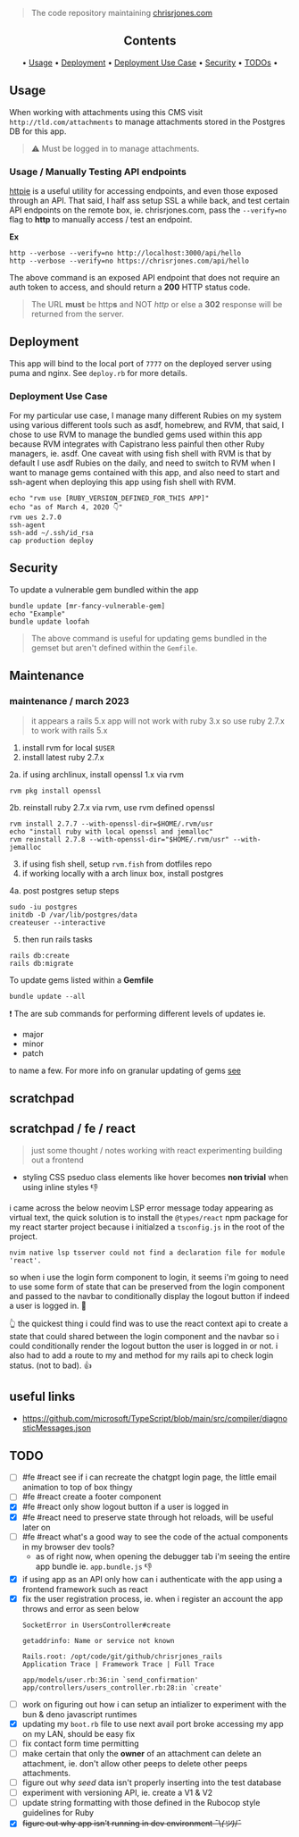 > The code repository maintaining [chrisrjones.com](http://www.chrisrjones.com)

<div align="center">

## Contents

<a name="contents"></a>

• [Usage](#usage) • [Deployment](#deployment) • [Deployment Use Case](#deployment-use-case) • [Security](#security) • [TODOs](#todos) •

</div>

## Usage

<a name="usage"></a>

When working with attachments using this CMS visit `http://tld.com/attachments` to manage attachments stored in the Postgres DB for this app.

> ⚠️ Must be logged in to manage attachments.


### Usage / Manually Testing API endpoints

<a id="usage-testing-api-endpoints"></a>

[httpie](https://httpie.org) is a useful utility for accessing endpoints, and even those exposed through an API.  That said, I half ass setup SSL a while back, and test certain API endpoints on the remote box, ie. chrisrjones.com, pass the `--verify=no` flag to **http** to manually access / test an endpoint.

<strong>Ex</strong>

```shell
http --verbose --verify=no http://localhost:3000/api/hello
http --verbose --verify=no https://chrisrjones.com/api/hello
```

The above command is an exposed API endpoint that does not require an auth token to access, and should return a **200** HTTP status code.

> The URL **must** be http**s** and NOT _http_ or else a **302** response will be returned from the server.

## Deployment

<a id="deployment"></a>

This app will bind to the local port of `7777` on the deployed server using puma and nginx.  See `deploy.rb` for more details.

### Deployment Use Case

<a id="deployment-use-case"></a>

For my particular use case, I manage many different Rubies on my system using various different tools such as asdf, homebrew, and RVM, that said, I chose to use RVM to manage the bundled gems used within this app because RVM integrates with Capistrano less painful then other Ruby managers, ie. asdf.  One caveat with using fish shell with RVM is that by default I use asdf Rubies on the daily, and need to switch to RVM when I want to manage gems contained with this app, and also need to start and ssh-agent when deploying this app using fish shell with RVM.

```shell
echo "rvm use [RUBY_VERSION_DEFINED_FOR_THIS APP]"
echo "as of March 4, 2020 👇"
rvm ues 2.7.0
ssh-agent
ssh-add ~/.ssh/id_rsa
cap production deploy
```

## Security

<a id="security"></a>

To update a vulnerable gem bundled within the app

```shell
bundle update [mr-fancy-vulnerable-gem]
echo "Example"
bundle update loofah
```

> The above command is useful for updating gems bundled in the gemset but aren't defined within the `Gemfile`.

## Maintenance

<a id="maintenance"></a>

### maintenance / march 2023

> it appears a rails 5.x app will not work with ruby 3.x so use ruby 2.7.x to work with rails 5.x

1. install rvm for local `$USER`
2. install latest ruby 2.7.x

  2a. if using archlinux, install openssl 1.x via rvm

  ```shell
  rvm pkg install openssl
  ```

  2b. reinstall ruby 2.7.x via rvm, use rvm defined openssl

  ```
  rvm install 2.7.7 --with-openssl-dir=$HOME/.rvm/usr
  echo "install ruby with local openssl and jemalloc"
  rvm reinstall 2.7.8 --with-openssl-dir="$HOME/.rvm/usr" --with-jemalloc
  ```

3. if using fish shell, setup `rvm.fish` from dotfiles repo
4. if working locally with a arch linux box, install postgres

  4a. post postgres setup steps

  ```
  sudo -iu postgres
  initdb -D /var/lib/postgres/data
  createuser --interactive
  ```

5. then run rails tasks

  ```
  rails db:create
  rails db:migrate
  ```

To update gems listed within a **Gemfile**

```shell
bundle update --all
```

❗️ The are sub commands for performing different levels of updates ie.

- major
- minor
- patch

to name a few.  For more info on granular updating of gems [see](https://bundler.io/v2.0/man/bundle-update.1.html)


## scratchpad

<a id="scratchpad"></a>

## scratchpad / fe / react

> just some thought / notes working with react experimenting building out a frontend

- styling CSS pseduo class elements like hover becomes **non trivial** when using inline styles 👎️

i came across the below neovim LSP error message today appearing as virtual text, the quick solution is to install the `@types/react` npm package for my react starter project because i initialzed a `tsconfig.js` in the root of the project.

```
nvim native lsp tsserver could not find a declaration file for module 'react'.
```

so when i use the login form component to login, it seems i'm going to need to use some form of state that can be preserved from the login component and passed to the navbar to conditionally display the logout button if indeed a user is logged in. 🤔

👆️ the quickest thing i could find was to use the react context api to create a state that could shared between the login component and the navbar so i could conditionally render the logout button the user is logged in or not. i also had to add a route to my and method for my rails api to check login status. (not to bad). 👍️

## useful links

<a id="useful-links"></a>

- https://github.com/microsoft/TypeScript/blob/main/src/compiler/diagnosticMessages.json

## TODO

<a id="todo"></a>

- [ ] #fe #react see if i can recreate the chatgpt login page, the little email animation to top of box thingy
- [ ] #fe #react create a footer component
- [x] #fe #react only show logout button if a user is logged in
- [x] #fe #react need to preserve state through hot reloads, will be useful later on
- [ ] #fe #react what's a good way to see the code of the actual components in my browser dev tools?
    - as of right now, when opening the debugger tab i'm seeing the entire app bundle ie. `app.bundle.js` 👎️
- [x] if using app as an API only how can i authenticate with the app using a frontend framework such as react
- [x] fix the user registration process, ie. when i register an account the app throws and error as seen below
    ```
    SocketError in UsersController#create

    getaddrinfo: Name or service not known

    Rails.root: /opt/code/git/github/chrisrjones_rails
    Application Trace | Framework Trace | Full Trace

    app/models/user.rb:36:in `send_confirmation'
    app/controllers/users_controller.rb:28:in `create'
    ```
- [ ] work on figuring out how i can setup an intializer to experiment with the bun & deno javascript runtimes
- [x] updating my `boot.rb` file to use next avail port broke accessing my app on my LAN, should be easy fix
- [ ] fix contact form time permitting
- [ ] make certain that only the **owner** of an attachment can delete an attachment, ie. don't allow other peeps to delete other peeps attachments.
- [ ] figure out why _seed_ data isn't properly inserting into the test database
- [ ] experiment with versioning API, ie. create a V1 & V2
- [ ] update string formatting with those defined in the Rubocop style guidelines for Ruby
- [x] ~~figure out why app isn't running in dev environment ¯\\_(ツ)_/¯~~
